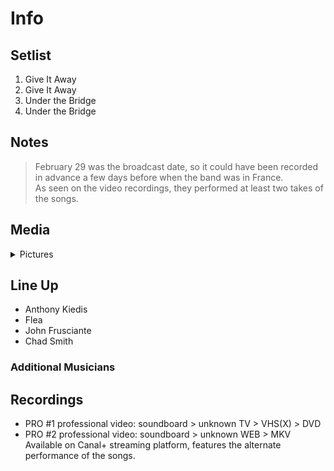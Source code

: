 # Info

## Setlist

1. Give It Away
2. Give It Away
3. Under the Bridge
4. Under the Bridge

## Notes

> February 29 was the broadcast date, so it could have been recorded in advance a few days before when the band was in France.
<br>As seen on the video recordings, they performed at least two takes of the songs.

## Media 

<details>
  <summary>Pictures</summary>
  <!--<img alt="Setlist" title="Setlist" src="_.jpg" height="200" />
  <img alt="Clipping" title="Clipping" src="_.jpg" height="200" />
  <img alt="Flyer" title="Flyer" src="_.jpg" height="200" />-->
</details>

## Line Up

* Anthony Kiedis
* Flea
* John Frusciante
* Chad Smith

### Additional Musicians

## Recordings

* PRO #1 professional video: soundboard > unknown TV > VHS(X) > DVD
* PRO #2 professional video: soundboard > unknown WEB > MKV Available on Canal+ streaming platform, features the alternate performance of the songs.